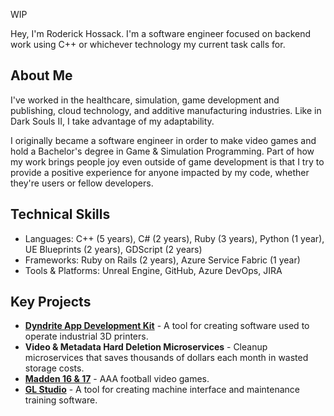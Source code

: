 WIP

Hey, I'm Roderick Hossack. I'm a software engineer focused on backend work using C++ or whichever technology my current task calls for.

## About Me

I've worked in the healthcare, simulation, game development and publishing, cloud technology, and additive manufacturing industries. Like in Dark Souls II, I take advantage of my adaptability.

I originally became a software engineer in order to make video games and hold a Bachelor's degree in Game & Simulation Programming. Part of how my work brings people joy even outside of game development is that I try to provide a positive experience for anyone impacted by my code, whether they're users or fellow developers.

## Technical Skills

- Languages: C++ (5 years), C# (2 years), Ruby (3 years), Python (1 year), UE Blueprints
(2 years), GDScript (2 years)
- Frameworks: Ruby on Rails (2 years), Azure Service Fabric (1 year)
- Tools & Platforms: Unreal Engine, GitHub, Azure DevOps, JIRA
   
## Key Projects

- [__Dyndrite App Development Kit__](https://web.archive.org/web/20230304132853/https://www.dyndrite.com/app-development-kit-adk) - A tool for creating software used to operate industrial 3D printers.
- __Video & Metadata Hard Deletion Microservices__ - Cleanup microservices that saves thousands of dollars each month in wasted storage costs.
- [__Madden 16 & 17__](https://en.wikipedia.org/wiki/Madden_NFL_16) - AAA football video games.
- [__GL Studio__](https://disti.com/gl-studio/) - A tool for creating machine interface and maintenance training software.





<!--
**rhossack/rhossack** is a ✨ _special_ ✨ repository because its `README.md` (this file) appears on your GitHub profile.

Here are some ideas to get you started:

- 🔭 I’m currently working on ...
- 🌱 I’m currently learning ...
- 👯 I’m looking to collaborate on ...
- 🤔 I’m looking for help with ...
- 💬 Ask me about ...
- 📫 How to reach me: ...
- 😄 Pronouns: ...
- ⚡ Fun fact: ...
-->
